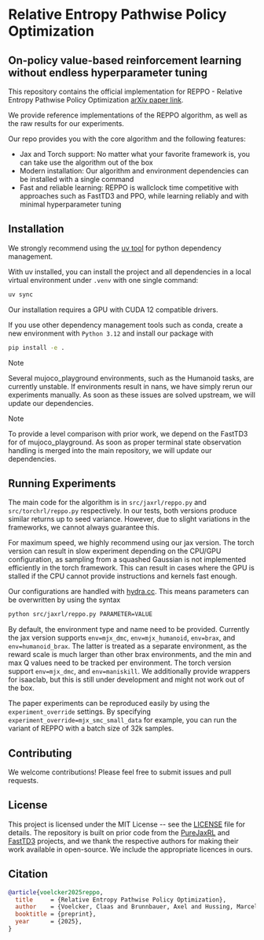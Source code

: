 # Relative Entropy Pathwise Policy Optimization 

## On-policy value-based reinforcement learning without endless hyperparameter tuning

This repository contains the official implementation for REPPO - Relative Entropy Pathwise Policy Optimization [arXiv paper link](https://arxiv.org/abs/2507.11019).

We provide reference implementations of the REPPO algorithm, as well as the raw results for our experiments.

Our repo provides you with the core algorithm and the following features:
- Jax and Torch support: No matter what your favorite framework is, you can take use the algorithm out of the box
- Modern installation: Our algorithm and environment dependencies can be installed with a single command
- Fast and reliable learning: REPPO is wallclock time competitive with approaches such as FastTD3 and PPO, while learning reliably and with minimal hyperparameter tuning

## Installation

We strongly recommend using the [uv tool](https://docs.astral.sh/uv/getting-started/installation/) for python dependency management.

With uv installed, you can install the project and all dependencies in a local virtual environment under `.venv` with one single command:
```bash 
uv sync
```

Our installation requires a GPU with CUDA 12 compatible drivers.

If you use other dependency management tools such as conda, create a new environment with `Python 3.12` and install our package with
```bash
pip install -e .
```

> [!Note]
> Several mujoco_playground environments, such as the Humanoid tasks, are currently unstable. If environments result in nans, we have simply rerun our experiments manually. As soon as these issues are solved upstream, we will update our dependencies.

> [!NOTE]
>  To provide a level comparison with prior work, we depend on the FastTD3 for of mujoco_playground. As soon as proper terminal state observation handling is merged into the main repository, we will update our dependencies.


## Running Experiments

The main code for the algorithm is in `src/jaxrl/reppo.py` and `src/torchrl/reppo.py` respectively.
In our tests, both versions produce similar returns up to seed variance.
However, due to slight variations in the frameworks, we cannot always guarantee this.

For maximum speed, we highly recommend using our jax version.
The torch version can result in slow experiment depending on the CPU/GPU configuration, as sampling from a squashed Gaussian is not implemented efficiently in the torch framework.
This can result in cases where the GPU is stalled if the CPU cannot provide instructions and kernels fast enough.

Our configurations are handled with [hydra.cc](https://hydra.cc/). This means parameters can be overwritten by using the syntax
```bash
python src/jaxrl/reppo.py PARAMETER=VALUE
```

By default, the environment type and name need to be provided.
Currently the jax version supports `env=mjx_dmc`, `env=mjx_humanoid`, `env=brax`, and `env=humanoid_brax`. The latter is treated as a separate environment, as the reward scale is much larger than other brax environments, and the min and max Q values need to be tracked per environment.
The torch version support `env=mjx_dmc`, and `env=maniskill`. We additionally provide wrappers for isaaclab, but this is still under development and might not work out of the box.

The paper experiments can be reproduced easily by using the `experiment_override` settings.
By specifying `experiment_override=mjx_smc_small_data` for example, you can run the variant of REPPO with a batch size of 32k samples.

## Contributing

We welcome contributions! Please feel free to submit issues and pull requests.

## License

This project is licensed under the MIT License -- see the [LICENSE](LICENSE) file for details. The repository is built on prior code from the [PureJaxRL](https://github.com/luchris429/purejaxrl) and [FastTD3](https://github.com/younggyoseo/FastTD3) projects, and we thank the respective authors for making their work available in open-source. We include the appropriate licences in ours.

## Citation

```bibtex
@article{voelcker2025reppo,
  title     = {Relative Entropy Pathwise Policy Optimization},
  author    = {Voelcker, Claas and Brunnbauer, Axel and Hussing, Marcel and Nauman, Michal and Abbeel, Pieter and Eaton, Eric and Grosu, Radu and Farahmand, Amir-massoud and Gilitschenski, Igor},
  booktitle = {preprint},
  year      = {2025},
}
```
